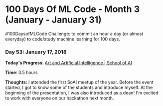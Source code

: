 # 100 Days Of ML Code - Month 3 (January  - January 31)
 #100DaysofMLCode Challenge: to commit an hour a day (or almost everyday) to code/study machine learning for 100 days.

### Day 53: January 17, 2018

**Today's Progress**: [Art and Artificial Intelligence | School of AI](https://www.meetup.com/san-francisco-school-of-ai/events/257387650/)

**Time**: 3.5 hours

**Thoughts:** I attended the first SoAI meetup of the year. Before the event started, I got to know some of the students and introduce myself. At the beginning of the presentation, I was also introduced as a dean! I'm excited to work with everyone on our hackathon next month.
